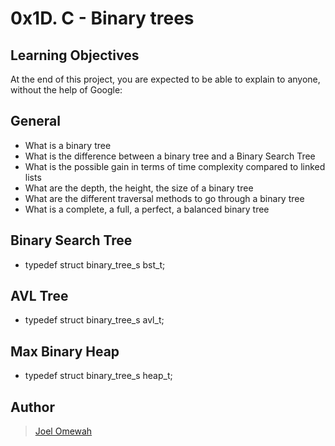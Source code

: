 # 0x1D. C - Binary trees

## Learning Objectives
At the end of this project, you are expected to be able to explain to anyone, without the help of Google:

## General
- What is a binary tree
- What is the difference between a binary tree and a Binary Search Tree
- What is the possible gain in terms of time complexity compared to linked lists
- What are the depth, the height, the size of a binary tree
- What are the different traversal methods to go through a binary tree
- What is a complete, a full, a perfect, a balanced binary tree

## Binary Search Tree
- typedef struct binary_tree_s bst_t;

## AVL Tree
- typedef struct binary_tree_s avl_t;

## Max Binary Heap
- typedef struct binary_tree_s heap_t;

## Author
> [Joel Omewah](https://github.com/Omewah)
